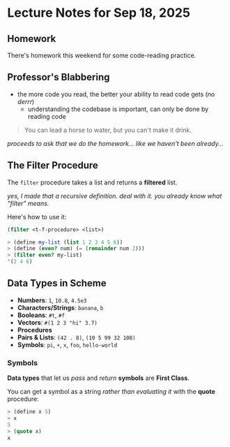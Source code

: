# Lecture Notes for Sep 18, 2025

## Homework

There's homework this weekend for some code-reading practice.

## Professor's Blabbering

- the more code you read, the better your ability to read code gets (*no derrr*)
    - understanding the codebase is important, can only be done by reading code

> You can lead a horse to water, but you can't make it drink.

*proceeds to ask that we do the homework... like we haven't been already...*

## The Filter Procedure

The `filter` procedure takes a list and returns a **filtered** list.

_yes, I made that a recursive definition. deal with it. you already know what "filter" means._

Here's how to use it:

```scheme
(filter <t-f-procedure> <list>)

> (define my-list (list 1 2 3 4 5 6))
> (define (even? num) (= (remainder num 2)))
> (filter even? my-list)
'(2 4 6)
```

## Data Types in Scheme

- **Numbers**: `1`, `10.8`, `4.5e3`
- **Characters/Strings**: `banana`, `b`
- **Booleans**: `#t`, `#f`
- **Vectors**: `#(1 2 3 "hi" 3.7)`
- **Procedures**
- **Pairs & Lists**: `(42 . 8)`, `(10 5 99 32 108)`
- **Symbols**: `pi`, `+`, `x`, `foo`, `hello-world`

### Symbols

**Data types** that let us _pass_ and _return_ **symbols** are **First Class**.

You can get a symbol as a string _rather than evaluating it_ with the **quote** procedure:

```scheme
> (define x 5)
> x
5
> (quote x)
x
```

